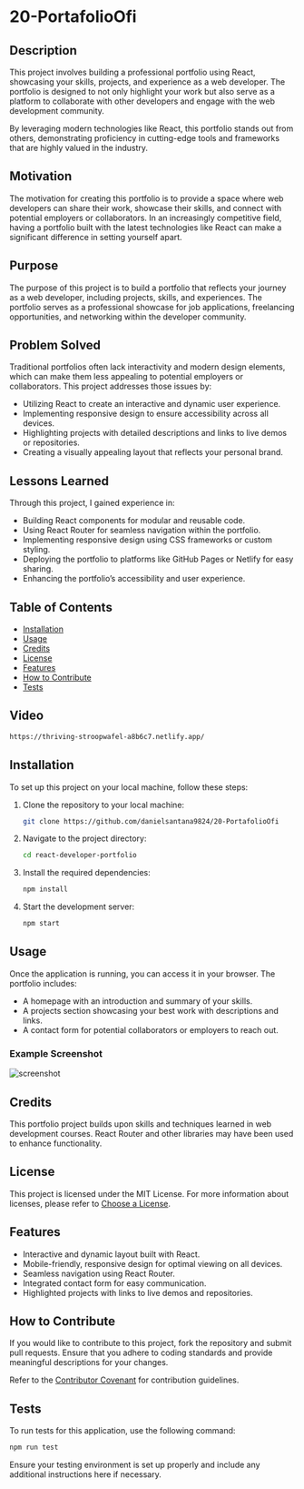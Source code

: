 # 20-PortafolioOfi

## Description  
This project involves building a professional portfolio using React, showcasing your skills, projects, and experience as a web developer. The portfolio is designed to not only highlight your work but also serve as a platform to collaborate with other developers and engage with the web development community.  

By leveraging modern technologies like React, this portfolio stands out from others, demonstrating proficiency in cutting-edge tools and frameworks that are highly valued in the industry.  

## Motivation  
The motivation for creating this portfolio is to provide a space where web developers can share their work, showcase their skills, and connect with potential employers or collaborators. In an increasingly competitive field, having a portfolio built with the latest technologies like React can make a significant difference in setting yourself apart.  

## Purpose  
The purpose of this project is to build a portfolio that reflects your journey as a web developer, including projects, skills, and experiences. The portfolio serves as a professional showcase for job applications, freelancing opportunities, and networking within the developer community.  

## Problem Solved  
Traditional portfolios often lack interactivity and modern design elements, which can make them less appealing to potential employers or collaborators. This project addresses those issues by:  
- Utilizing React to create an interactive and dynamic user experience.  
- Implementing responsive design to ensure accessibility across all devices.  
- Highlighting projects with detailed descriptions and links to live demos or repositories.  
- Creating a visually appealing layout that reflects your personal brand.  

## Lessons Learned  
Through this project, I gained experience in:  
- Building React components for modular and reusable code.  
- Using React Router for seamless navigation within the portfolio.  
- Implementing responsive design using CSS frameworks or custom styling.  
- Deploying the portfolio to platforms like GitHub Pages or Netlify for easy sharing.  
- Enhancing the portfolio’s accessibility and user experience.  

## Table of Contents  
- [Installation](#installation)  
- [Usage](#usage)  
- [Credits](#credits)  
- [License](#license)  
- [Features](#features)  
- [How to Contribute](#how-to-contribute)  
- [Tests](#tests)  

## Video  
```bash  
https://thriving-stroopwafel-a8b6c7.netlify.app/  
```  

## Installation  
To set up this project on your local machine, follow these steps:  

1. Clone the repository to your local machine:  
   ```bash  
   git clone https://github.com/danielsantana9824/20-PortafolioOfi  
   ```  
2. Navigate to the project directory:  
   ```bash  
   cd react-developer-portfolio  
   ```  
3. Install the required dependencies:  
   ```bash  
   npm install  
   ```  
4. Start the development server:  
   ```bash  
   npm start  
   ```  

## Usage  
Once the application is running, you can access it in your browser. The portfolio includes:  
- A homepage with an introduction and summary of your skills.  
- A projects section showcasing your best work with descriptions and links.  
- A contact form for potential collaborators or employers to reach out.  

### Example Screenshot  
![screenshot](../20-PortafolioOfi/images/screenshot%20.png)  

## Credits  
This portfolio project builds upon skills and techniques learned in web development courses. React Router and other libraries may have been used to enhance functionality.  

## License  
This project is licensed under the MIT License. For more information about licenses, please refer to [Choose a License](https://choosealicense.com/).  

## Features  
- Interactive and dynamic layout built with React.  
- Mobile-friendly, responsive design for optimal viewing on all devices.  
- Seamless navigation using React Router.  
- Integrated contact form for easy communication.  
- Highlighted projects with links to live demos and repositories.  

## How to Contribute  
If you would like to contribute to this project, fork the repository and submit pull requests. Ensure that you adhere to coding standards and provide meaningful descriptions for your changes.  

Refer to the [Contributor Covenant](https://www.contributor-covenant.org/) for contribution guidelines.  

## Tests  
To run tests for this application, use the following command:  
```bash  
npm run test  
```  

Ensure your testing environment is set up properly and include any additional instructions here if necessary.
